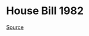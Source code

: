 # House Bill 1982

[Source](http://lawfilesext.leg.wa.gov/biennium/2021-22/Xml/Bills/House%20Bills/1982.xml)
